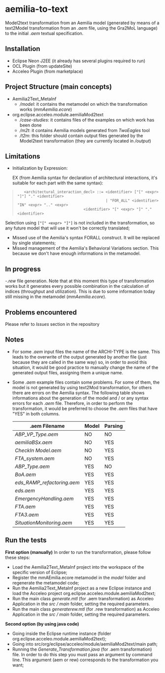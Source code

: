 # aemilia-to-text
Model2text transformation from an Aemilia model (generated by means of a text2Model transformation from an *.aem* file, using the Gra2MoL language) to the initial *.aem* textual specification.

## Installation
- Eclipse Neon J2EE (it already has several plugins required to run)
- OCL Plugin (from updateSite)
- Acceleo Plugin (from marketplace)

## Project Structure (main concepts)
- Aemilia2Text_MetaInf
	- */model*: it contains the metamodel on which the transformation works (*mmAemilia.ecore*)
- org.eclipse.acceleo.module.aemiliaMod2text
	- */case-studies*: it contains files of the examples on which work has been done
	- */m2t*: it contains Aemilia models generated from *TwoEagles* tool
	- */t2m*: this folder should contain output files generated by the Model2text transformation (they are currently located in */output*)
  
## Limitations
- Initialization by Expression:
  
    EX (from Aemilia syntax for declaration of architectural interactions, it's suitable for each part with the same syntax): 
>```
>    <architectural_interaction_decl> ::= <identifier> ["[" <expr> "]"] "." <identifier>
>	                                      | "FOR_ALL" <identifier> "IN" <expr> ".." <expr>
>		      			        <identifier> "[" <expr> "]" "." <identifier>
>```	

   Selection using `["[" <expr> "]"]` is not included in the transformation, so any future model that will use it won't be correctly translated;
- Missed use of the Aemilia's syntax FORALL construct. It will be replaced by single statements;
- Missed management of the Aemilia's Behavioral Variations section. This because we don't have enough informations in the metamodel.

## In progress
-*.rew* file generation. Note that at this moment this type of transformation works but it generates every possible combination in the calculation of indices (throughput and utilization). This is due to some information today still missing in the metamodel (*mmAemilia.ecore*).

## Problems encountered
Please refer to *Issues* section in the repository

## Notes
- For some *.aem* input files the name of the ARCHI-TYPE is the same. This leads to the overwrite of the output generated by another file (just because they are called in the same way) so, in order to avoid this situation, it would be good practice to manually change the name of the generated output files, assigning them a unique name. 
- Some *.aem* example files contain some problems. For some of them, the model is not generated by using text2Mod transformation, for others there are errors on the Aemilia syntax. The following table shows informations about the generation of the model and / or any syntax errors for each *.aem* file. Therefore, in order to perform the transformation, it would be preferred to choose the *.aem* files that have "YES" in both columns.

    |**.aem Filename**|**Model**|**Parsing**|
    |-----|-----|-----|
    |*ABP_VP_Type.aem*|NO|NO|
    |*aemiliaBSx.aem*|NO|YES|
   	|*CheckIn Model.aem*|NO|YES|
   	|*FTA_system.aem*|NO|YES|
   	|*ABP_Type.aem*|YES|NO|
   	|*BoA.aem*|YES|YES|
   	|*eds_RAMP_refactoring.aem*|YES|YES|
   	|*eds.aem*|YES|YES|
   	|*EmergencyHandling.aem*|YES|YES|
   	|*FTA.aem*|YES|YES|
   	|*FTA3.aem*|YES|YES|
   	|*SituationMonitoring.aem*|YES|YES|

## Run the tests

**First option (manually)**
In order to run the transformation, please follow these steps:
- Load the Aemilia2Text_MetaInf project into the workspace of the specific version of Eclipse;
- Register the mmAEmilia.ecore metamodel in the *model* folder and regenerate the metamodel code;
- Run the Aemilia2Text_MetaInf project as a new Eclipse instance and load the Acceleo project org.eclipse.acceleo.module.aemiliaMod2text;
- Run the main class *generate.mtl* (for .aem transformation) as Acceleo Application in the *src / main* folder, setting the required    parameters.
- Run the main class *generaterew.mtl* (for .rew transformation) as Acceleo Application in the *src / main* folder, setting the required    parameters.

**Second option (by using java code)**
- Going inside the Eclipse runtime instance (folder org.eclipse.acceleo.module.aemiliaMod2text); 
- Going into src/org/eclipse/acceleo/module/aemiliaMod2text/main path;
- Running the *Generate_Transformation.java* (for .aem transformation) file. In order to do this step you must pass an argument by command line. This argument (aem or rew) corresponds to the transformation you want; 
